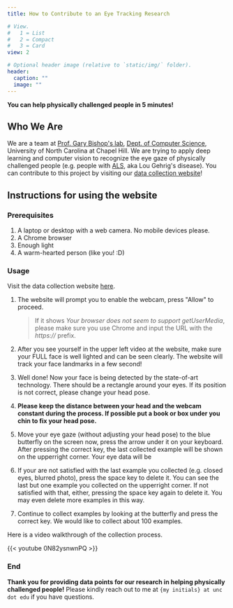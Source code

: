 ```yaml
---
title: How to Contribute to an Eye Tracking Research

# View.
#   1 = List
#   2 = Compact
#   3 = Card
view: 2

# Optional header image (relative to `static/img/` folder).
header:
  caption: ""
  image: ""
---
```

**You can help physically challenged people in 5 minutes!**

## Who We Are

We are a team at [Prof. Gary Bishop's lab](https://www.cs.unc.edu/~gb/), [Dept. of Computer Science](https://cs.unc.edu), University of North Carolina at Chapel Hill. We are trying to apply deep learning and computer vision to recognize the eye gaze of physically challenged people (e.g. people with [ALS](https://en.wikipedia.org/wiki/Amyotrophic_lateral_sclerosis), aka Lou Gehrig's disease). You can contribute to this project by visiting our [data collection website](https://patrickma.me/eye-tracking/collection/collection.html)!

## Instructions for using the website

### Prerequisites

1. A laptop or desktop with a web camera. No mobile devices please.
2. A Chrome browser
3. Enough light
4. A warm-hearted person (like you! :D)

### Usage

Visit the data collection website [here](https://patrickma.me/eye-tracking/collection/collection.html). 

1. The website will prompt you to enable the webcam, press "Allow" to proceed. 

   >  If it shows *Your browser does not seem to support getUserMedia*, please make sure you use Chrome and input the URL with the *https://* prefix.

2. After you see yourself in the upper left video at the website, make sure your FULL face is well lighted and can be seen clearly. The website will track your face landmarks in a few second!

3. Well done! Now your face is being detected by the state-of-art technology.  There should be a rectangle around your eyes. If its position is not correct, please change your head pose.

4. **Please keep the distance between your head and the webcam constant during the process. If possible put a book or box under you chin to fix your head pose.** 

5. Move your eye gaze (without adjusting your head pose) to the blue butterfly on the screen now, press the arrow under it on your keyboard. After pressing the correct key, the last collected example will be shown on the upperright corner. Your eye data will be 

6. If your are not satisfied with the last example you collected (e.g. closed eyes, blurred photo), press the space key to delete it. You can see the last but one example you collected on the upperright corner. If not satisfied with that, either, pressing the space key again to delete it. You may even delete more examples in this way.

7. Continue to collect examples by looking at the butterfly and press the correct key. We would like to collect about 100 examples.

Here is a video walkthrough of the collection process.

{{< youtube 0N82ysnwnPQ >}}


### End 

**Thank you for providing data points for our research in helping physically challenged people!** Please kindly reach out to me at `{my initials} at unc dot edu` if you have questions.

